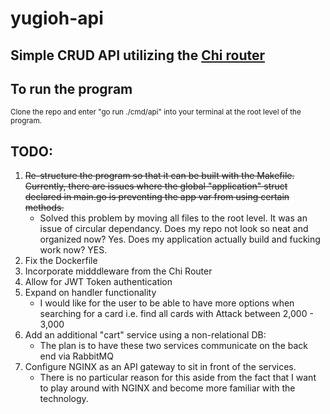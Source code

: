 # yugioh-api

## Simple CRUD API utilizing the [Chi router](https://github.com/go-chi/chi)

## To run the program
  <sub>Clone the repo and enter "go run ./cmd/api" into your terminal at the root level of the program.</sub>
  
## TODO:
  1. ~~Re-structure the program so that it can be built with the Makefile. Currently, there are issues where the global "application" struct declared in main.go is preventing the app var from using certain methods.~~
      - Solved this problem by moving all files to the root level. It was an issue of circular dependancy. Does my repo not look so neat and organized now? Yes. Does my application actually build and fucking work now? YES.
  3. Fix the Dockerfile
  4. Incorporate midddleware from the Chi Router
  5. Allow for JWT Token authentication
  6. Expand on handler functionality
     - I would like for the user to be able to have more options when searching for a card i.e. find all cards with Attack between 2,000 - 3,000</sub>
  7. Add an additional "cart" service using a non-relational DB:
     - The plan is to have these two services communicate on the back end via RabbitMQ
  8. Configure NGINX as an API gateway to sit in front of the services.
     - There is no particular reason for this aside from the fact that I want to play around with NGINX and become more familiar with the technology.
  
